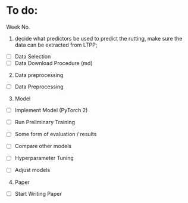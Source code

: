 
# To do:

Week No.
1. decide what predictors be used to predict the rutting, make sure the data can be extracted from LTPP;

- [ ] Data Selection
- [ ] Data Download Procedure (md)

2. Data preprocessing

- [ ] Data Preprocessing

3. Model

- [ ] Implement Model (PyTorch 2)
- [ ] Run Preliminary Training
- [ ] Some form of evaluation / results


- [ ] Compare other models

- [ ] Hyperparameter Tuning
- [ ] Adjust models

4. Paper

- [ ] Start Writing Paper



